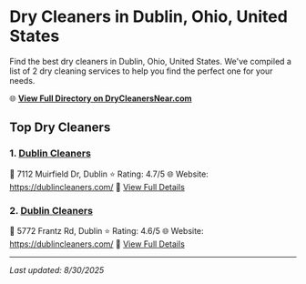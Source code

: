 # Dry Cleaners in Dublin, Ohio, United States

Find the best dry cleaners in Dublin, Ohio, United States. We've compiled a list of 2 dry cleaning services to help you find the perfect one for your needs.

🌐 **[View Full Directory on DryCleanersNear.com](https://drycleanersnear.com/city/US/Ohio/Dublin)**

## Top Dry Cleaners

### 1. [Dublin Cleaners](https://drycleanersnear.com/dryCleaner/689aa0682abe37ea0a6563f0/dublin-cleaners)
📍 7112 Muirfield Dr, Dublin
⭐ Rating: 4.7/5
🌐 Website: https://dublincleaners.com/
🔗 [View Full Details](https://drycleanersnear.com/dryCleaner/689aa0682abe37ea0a6563f0/dublin-cleaners)

### 2. [Dublin Cleaners](https://drycleanersnear.com/dryCleaner/689aa0362abe37ea0a6561a2/dublin-cleaners)
📍 5772 Frantz Rd, Dublin
⭐ Rating: 4.6/5
🌐 Website: https://dublincleaners.com/
🔗 [View Full Details](https://drycleanersnear.com/dryCleaner/689aa0362abe37ea0a6561a2/dublin-cleaners)


---

*Last updated: 8/30/2025*
